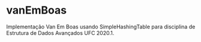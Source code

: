 # vanEmBoas
Implementação Van Em Boas usando SimpleHashingTable para disciplina de Estrutura de Dados Avançados UFC 2020.1. 
